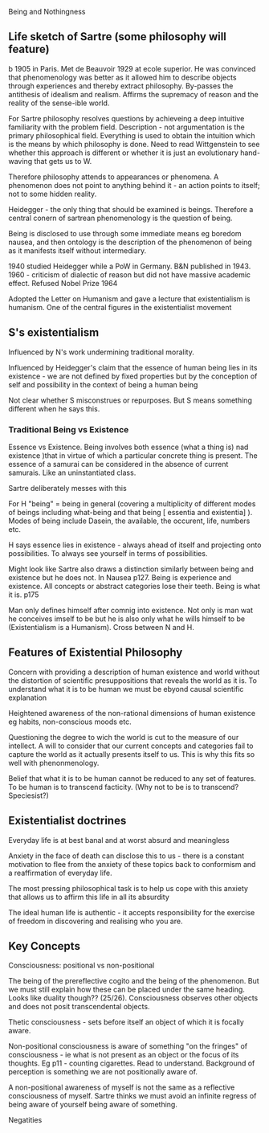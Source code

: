 Being and Nothingness 

## Life sketch of Sartre (some philosophy will feature)

b 1905 in Paris. Met de Beauvoir 1929 at ecole superior. He was convinced that phenomenology was better as it allowed him to describe objects through experiences and thereby extract philosophy. By-passes the antithesis of idealism and realism. Affirms the supremacy of reason and the reality of the sense-ible world.

For Sartre philosophy resolves questions by achieveing a deep intuitive familiarity with the problem field. Description - not argumentation is the primary philosophical field. Everything is used to obtain the intuition which is the means by which philosophy is done. Need to read Wittgenstein to see whether this approach is different or whether it is just an evolutionary hand-waving that gets us to W.

Therefore philosophy attends to appearances or phenomena. A phenomenon does not point to anything behind it - an action points to itself; not to some hidden reality.

Heidegger  - the only thing that should be examined is beings. Therefore a central conern of sartrean phenomenology is the question of being.

Being is disclosed to use through some immediate means eg boredom nausea, and then ontology is the description of the phenomenon of being as it manifests itself without intermediary.

1940 studied Heidegger while a PoW in Germany. B&N published in 1943. 1960 - criticism of dialectic of reason but did not have massive academic effect. Refused Nobel Prize 1964

Adopted the Letter on Humanism and gave a lecture that existentialism is humanism. One of the central figures in the existentialist movement

## S's existentialism

Influenced by N's work undermining traditional morality.

Influenced by Heidegger's claim that the essence of human being lies in its existence - we are not defined by fixed properties but by the conception of self and possibility in the context of being a human being

Not clear whether S misconstrues or repurposes. But S means something different when he says this.

### Traditional Being vs Existence

Essence vs Existence. Being involves both essence (what a thing is) nad existence )that in virtue of which a particular concrete thing is present. The essence of a samurai can be considered in the absence of current samurais. Like an uninstantiated class.

Sartre deliberately messes with this

For H "being" = being in general (covering a multiplicity of different modes of beings including what-being and that being [ essentia and existentia] ). Modes of being include Dasein, the available, the occurent, life, numbers etc.

H says essence lies in existence - always ahead of itself and projecting onto possibilities. To always see yourself in terms of possibilities.

Might look like Sartre also draws a distinction similarly between being and existence but he does not. In Nausea p127. Being is experience and existence. All concepts or abstract categories lose their teeth. Being is what it is. p175

Man only defines himself after comnig into existence. Not only is man wat he conceives imself to be but he is also only what he wills himself to be (Existentialism is a Humanism). Cross between N and H.

## Features of Existential Philosophy
Concern with providing a description of human existence and world without the distortion of scientific presuppositions that reveals the world as it is. To understand what it is to be human we must be ebyond causal scientific explanation

Heightened awareness of the non-rational dimensions of human existence eg habits, non-conscious moods etc.

Questioning the degree to wich the world is cut to the measure of our intellect. A will to consider that our current concepts and categories fail to capture the world as it actually presents itself to us. This is why this fits so well with phenonmenology.

Belief that what it is to be human cannot be reduced to any set of features. To be human is to transcend facticity. (Why not to be is to transcend? Speciesist?)

## Existentialist doctrines
Everyday life is at best banal and at worst absurd and meaningless

Anxiety in the face of death can disclose this to us - there is a constant motivation to flee from the anxiety of these topics back to conformism and a reaffirmation of everyday life.

The most pressing philosophical task is to help us cope with this anxiety that allows us to affirm this life in all its absurdity

The ideal human life is authentic - it accepts responsibility for the exercise of freedom in discovering and realising who you are.

## Key Concepts
Consciousness: positional vs non-positional

The being of the prereflective cogito and the being of the phenomenon. But we must still explain how these can be placed under the same heading. Looks like duality though?? (25/26). Consciousness observes other objects and does not posit transcendental objects.

Thetic consciousness - sets before itself an object of which it is focally aware.

Non-positional consciousness is aware of something "on the fringes" of consciousness - ie what is not present as an object or the focus of its thoughts. Eg p11 - counting cigarettes. Read to understand. Background of perception is something we are not positionally aware of.

A non-positional awareness of myself is not the same as a reflective consciousness of myself. Sartre thinks we must avoid an infinite regress of being aware of yourself being aware of something.

Negatities